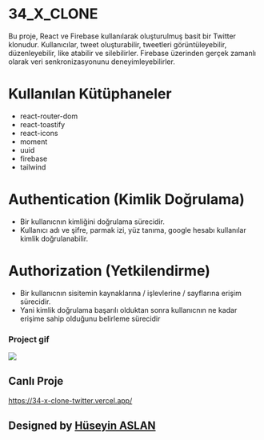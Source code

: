 # 34_X_CLONE

Bu proje, React ve Firebase kullanılarak oluşturulmuş basit bir Twitter klonudur. Kullanıcılar, tweet oluşturabilir, tweetleri görüntüleyebilir, düzenleyebilir, like atabilir ve silebilirler. Firebase üzerinden gerçek zamanlı olarak veri senkronizasyonunu deneyimleyebilirler. 


# Kullanılan Kütüphaneler

- react-router-dom
- react-toastify
- react-icons
- moment
- uuid
- firebase
- tailwind

# Authentication (Kimlik Doğrulama)

- Bir kullanıcnın kimliğini doğrulama sürecidir.
- Kullanıcı adı ve şifre, parmak izi, yüz tanıma, google hesabı kullanılar kimlik doğrulanabilir. 

# Authorization (Yetkilendirme)

- Bir kullanıcnın sisitemin kaynaklarına / işlevlerine / sayflarına erişim sürecidir.
- Yani kimlik doğrulama başarılı olduktan sonra kullanıcnın ne kadar erişime sahip olduğunu belirleme sürecidir



### Project gif

![](./public/Adsız%20tasarım.gif)

## Canlı Proje

https://34-x-clone-twitter.vercel.app/


##  Designed by <a href="https://www.linkedin.com/in/h%C3%BCseyin-aslan-128519203/" target="_blank">Hüseyin ASLAN</a> 